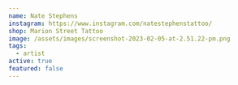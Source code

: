 ```yaml
---
name: Nate Stephens
instagram: https://www.instagram.com/natestephenstattoo/
shop: Marion Street Tattoo
image: /assets/images/screenshot-2023-02-05-at-2.51.22-pm.png
tags:
  - artist
active: true
featured: false
---
```

